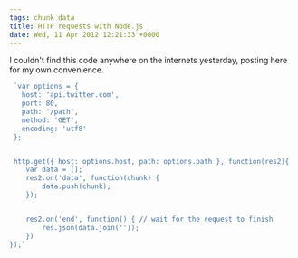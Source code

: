 ```yaml
---
tags: chunk data
title: HTTP requests with Node.js
date: Wed, 11 Apr 2012 12:21:33 +0000
---
```

I couldn't find this code anywhere on the internets yesterday, posting here for my own convenience.
```js
 `var options = {
   host: 'api.twitter.com',
   port: 80,
   path: '/path',
   method: 'GET',
   encoding: 'utf8'
 };


 http.get({ host: options.host, path: options.path }, function(res2){
	var data = [];
	res2.on('data', function(chunk) { 
		data.push(chunk); 
	});


	res2.on('end', function() { // wait for the request to finish
		res.json(data.join('')); 
	})
});` 

```
